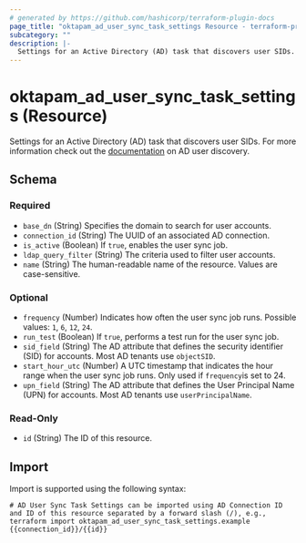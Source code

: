 ```yaml
---
# generated by https://github.com/hashicorp/terraform-plugin-docs
page_title: "oktapam_ad_user_sync_task_settings Resource - terraform-provider-oktapam"
subcategory: ""
description: |-
  Settings for an Active Directory (AD) task that discovers user SIDs. For more information check out the documentation https://help.okta.com/asa/en-us/Content/Topics/Adv_Server_Access/docs/ad-user-sync.htm on AD user discovery.
---
```


# oktapam_ad_user_sync_task_settings (Resource)

Settings for an Active Directory (AD) task that discovers user SIDs. For more information check out the [documentation](https://help.okta.com/asa/en-us/Content/Topics/Adv_Server_Access/docs/ad-user-sync.htm) on AD user discovery.



<!-- schema generated by tfplugindocs -->
## Schema

### Required

- `base_dn` (String) Specifies the domain to search for user accounts.
- `connection_id` (String) The UUID of an associated AD connection.
- `is_active` (Boolean) If `true`, enables the user sync job.
- `ldap_query_filter` (String) The criteria used to filter user accounts.
- `name` (String) The human-readable name of the resource. Values are case-sensitive.

### Optional

- `frequency` (Number) Indicates how often the user sync job runs. Possible values: `1`, `6`, `12`, `24`.
- `run_test` (Boolean) If `true`, performs a test run for the user sync job.
- `sid_field` (String) The AD attribute that defines the security identifier (SID) for accounts. Most AD tenants use `objectSID`.
- `start_hour_utc` (Number) A UTC timestamp that indicates the hour range when the user sync job runs. Only used if `frequency`is set to 24.
- `upn_field` (String) The AD attribute that defines the User Principal Name (UPN) for accounts. Most AD tenants use `userPrincipalName`.

### Read-Only

- `id` (String) The ID of this resource.

## Import

Import is supported using the following syntax:

```shell
# AD User Sync Task Settings can be imported using AD Connection ID and ID of this resource separated by a forward slash (/), e.g.,
terraform import oktapam_ad_user_sync_task_settings.example {{connection_id}}/{{id}}
```
